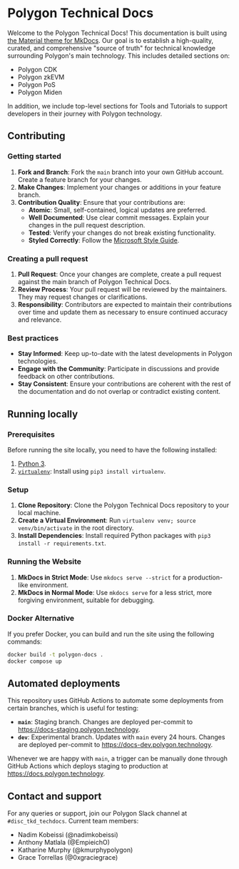 # Polygon Technical Docs

Welcome to the Polygon Technical Docs! This documentation is built using [the Material theme for MkDocs](https://squidfunk.github.io/mkdocs-material/). Our goal is to establish a high-quality, curated, and comprehensive "source of truth" for technical knowledge surrounding Polygon's main technology. This includes detailed sections on:

- Polygon CDK
- Polygon zkEVM
- Polygon PoS
- Polygon Miden

In addition, we include top-level sections for Tools and Tutorials to support developers in their journey with Polygon technology.

## Contributing

### Getting started

1. **Fork and Branch**: Fork the `main` branch into your own GitHub account. Create a feature branch for your changes.
2. **Make Changes**: Implement your changes or additions in your feature branch.
3. **Contribution Quality**: Ensure that your contributions are:
   - **Atomic**: Small, self-contained, logical updates are preferred.
   - **Well Documented**: Use clear commit messages. Explain your changes in the pull request description.
   - **Tested**: Verify your changes do not break existing functionality.
   - **Styled Correctly**: Follow the [Microsoft Style Guide](https://learn.microsoft.com/en-us/style-guide/welcome/).

### Creating a pull request

1. **Pull Request**: Once your changes are complete, create a pull request against the main branch of Polygon Technical Docs.
2. **Review Process**: Your pull request will be reviewed by the maintainers. They may request changes or clarifications.
3. **Responsibility**: Contributors are expected to maintain their contributions over time and update them as necessary to ensure continued accuracy and relevance.

### Best practices

- **Stay Informed**: Keep up-to-date with the latest developments in Polygon technologies.
- **Engage with the Community**: Participate in discussions and provide feedback on other contributions.
- **Stay Consistent**: Ensure your contributions are coherent with the rest of the documentation and do not overlap or contradict existing content.


## Running locally

### Prerequisites

Before running the site locally, you need to have the following installed:

1. [Python 3](https://www.python.org/downloads/).
2. [`virtualenv`](https://pypi.org/project/virtualenv/): Install using `pip3 install virtualenv`.

### Setup

1. **Clone Repository**: Clone the Polygon Technical Docs repository to your local machine.
2. **Create a Virtual Environment**: Run `virtualenv venv; source venv/bin/activate` in the root directory.
3. **Install Dependencies**: Install required Python packages with `pip3 install -r requirements.txt`.

### Running the Website

1. **MkDocs in Strict Mode**: Use `mkdocs serve --strict` for a production-like environment.
2. **MkDocs in Normal Mode**: Use `mkdocs serve` for a less strict, more forgiving environment, suitable for debugging.

### Docker Alternative

If you prefer Docker, you can build and run the site using the following commands:

```sh
docker build -t polygon-docs .
docker compose up
```

## Automated deployments

This repository uses GitHub Actions to automate some deployments from certain branches, which is useful for testing:

- **`main`**: Staging branch. Changes are deployed per-commit to https://docs-staging.polygon.technology.
- **`dev`**: Experimental branch. Updates with `main` every 24 hours. Changes are deployed per-commit to https://docs-dev.polygon.technology.

Whenever we are happy with `main`, a trigger can be manually done through GitHub Actions which deploys staging to production at https://docs.polygon.technology.

## Contact and support

For any queries or support, join our Polygon Slack channel at `#disc_tkd_techdocs`. Current team members:

- Nadim Kobeissi (@nadimkobeissi)
- Anthony Matlala (@EmpieichO)
- Katharine Murphy (@kmurphypolygon)
- Grace Torrellas (@0xgraciegrace)